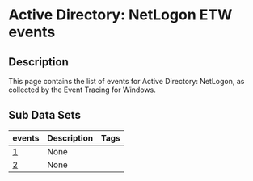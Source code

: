 # Active Directory: NetLogon ETW events

## Description
This page contains the list of events for Active Directory: NetLogon, as collected by the Event Tracing for Windows.

## Sub Data Sets
|events|Description|Tags|
|---|---|---|
|[1](events/event-1.md)|None||
|[2](events/event-2.md)|None||
